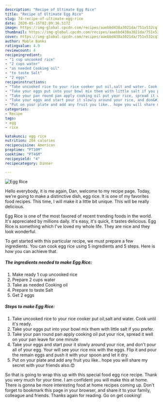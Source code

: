 ```yaml
---
description: "Recipe of Ultimate Egg Rice"
title: "Recipe of Ultimate Egg Rice"
slug: 74-recipe-of-ultimate-egg-rice
date: 2020-05-15T02:09:36.517Z
image: https://img-global.cpcdn.com/recipes/aaebbd438a3021da/751x532cq70/egg-rice-recipe-main-photo.jpg
thumbnail: https://img-global.cpcdn.com/recipes/aaebbd438a3021da/751x532cq70/egg-rice-recipe-main-photo.jpg
cover: https://img-global.cpcdn.com/recipes/aaebbd438a3021da/751x532cq70/egg-rice-recipe-main-photo.jpg
author: Mable Banks
ratingvalue: 4.9
reviewcount: 4
recipeingredient:
- "1 cup uncooked rice"
- "2 cups water"
- "as needed Cooking oil"
- "to taste Salt"
- "2 eggs"
recipeinstructions:
- "Take uncooked rice to your rice cooker put oil,salt and water. Cook until it&#39;s ready."
- "Take your eggs put into your bowl mix them with little salt if you prefer."
- "Take your pan round pan apply cooking oil put your rice, spread it well on your pan leave for one minute"
- "Take your eggs and start pour it slowly around your rice, and don&#39;t pour all of your egg. Your will see your rice mix with the eggs. Flip it and pour the remain eggs and push it with your spoon and let it dry."
- "Put on your plate and add any fruit you like.. hope you will share my secret with your friends also.😍"
categories:
- Recipe
tags:
- egg
- rice

katakunci: egg rice 
nutrition: 204 calories
recipecuisine: American
preptime: "PT10M"
cooktime: "PT46M"
recipeyield: "4"
recipecategory: Dinner

---
```



![Egg Rice](https://img-global.cpcdn.com/recipes/aaebbd438a3021da/751x532cq70/egg-rice-recipe-main-photo.jpg)

Hello everybody, it is me again, Dan, welcome to my recipe page. Today, we're going to make a distinctive dish, egg rice. It is one of my favorites food recipes. This time, I will make it a little bit unique. This will be really delicious.

Egg Rice is one of the most favored of recent trending foods in the world. It's appreciated by millions daily. It's easy, it's quick, it tastes delicious. Egg Rice is something which I've loved my whole life. They are nice and they look wonderful.




To get started with this particular recipe, we must prepare a few ingredients. You can cook egg rice using 5 ingredients and 5 steps. Here is how you can achieve that.

<!--inarticleads1-->

##### The ingredients needed to make Egg Rice:

1. Make ready 1 cup uncooked rice
1. Prepare 2 cups water
1. Take as needed Cooking oil
1. Prepare to taste Salt
1. Get 2 eggs




<!--inarticleads2-->

##### Steps to make Egg Rice:

1. Take uncooked rice to your rice cooker put oil,salt and water. Cook until it&#39;s ready.
1. Take your eggs put into your bowl mix them with little salt if you prefer.
1. Take your pan round pan apply cooking oil put your rice, spread it well on your pan leave for one minute
1. Take your eggs and start pour it slowly around your rice, and don&#39;t pour all of your egg. Your will see your rice mix with the eggs. Flip it and pour the remain eggs and push it with your spoon and let it dry.
1. Put on your plate and add any fruit you like.. hope you will share my secret with your friends also.😍




So that is going to wrap this up with this special food egg rice recipe. Thank you very much for your time. I am confident you will make this at home. There is gonna be more interesting food at home recipes coming up. Don't forget to bookmark this page in your browser, and share it to your family, colleague and friends. Thanks again for reading. Go on get cooking!
